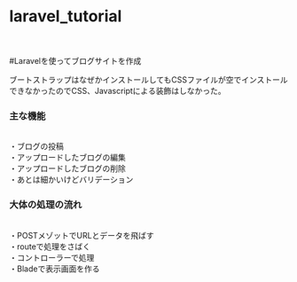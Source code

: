 # laravel_tutorial


<br>
<br>
#Laravelを使ってブログサイトを作成


ブートストラップはなぜかインストールしてもCSSファイルが空でインストールできなかったのでCSS、Javascriptによる装飾はしなかった。


### 主な機能

<br>・ブログの投稿
<br>・アップロードしたブログの編集
<br>・アップロードしたブログの削除
<br>・あとは細かいけどバリデーション



### 大体の処理の流れ
<br>・POSTメゾットでURLとデータを飛ばす
<br>・routeで処理をさばく
<br>・コントローラーで処理
<br>・Bladeで表示画面を作る
